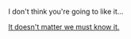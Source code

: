 I don't think you're going to like it...

[It doesn't matter we must know it.](tell-us/really-not-like-it.md) 